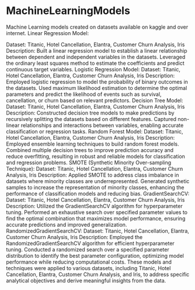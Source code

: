 # MachineLearningModels
Machine Learning models created on datasets available on kaggle and over internet.
Linear Regression Model:

Dataset: Titanic, Hotel Cancellation, Elantra, Customer Churn Analysis, Iris
Description: Built a linear regression model to establish a linear relationship between dependent and independent variables in the datasets. Leveraged the ordinary least squares method to estimate the coefficients and predict continuous target variables.
Logistic Regression Model:
Dataset: Titanic, Hotel Cancellation, Elantra, Customer Churn Analysis, Iris
Description: Employed logistic regression to model the probability of binary outcomes in the datasets. Used maximum likelihood estimation to determine the optimal parameters and predict the likelihood of events such as survival, cancellation, or churn based on relevant predictors.
Decision Tree Model:
Dataset: Titanic, Hotel Cancellation, Elantra, Customer Churn Analysis, Iris
Description: Constructed decision tree models to make predictions by recursively splitting the datasets based on different features. Captured non-linear relationships and interactions between variables, enabling accurate classification or regression tasks.
Random Forest Model:
Dataset: Titanic, Hotel Cancellation, Elantra, Customer Churn Analysis, Iris
Description: Employed ensemble learning techniques to build random forest models. Combined multiple decision trees to improve prediction accuracy and reduce overfitting, resulting in robust and reliable models for classification and regression problems.
SMOTE (Synthetic Minority Over-sampling Technique):
Dataset: Titanic, Hotel Cancellation, Elantra, Customer Churn Analysis, Iris
Description: Applied SMOTE to address class imbalance in datasets where minority classes are underrepresented. Generated synthetic samples to increase the representation of minority classes, enhancing the performance of classification models and reducing bias.
GradientSearchCV:
Dataset: Titanic, Hotel Cancellation, Elantra, Customer Churn Analysis, Iris
Description: Utilized the GradientSearchCV algorithm for hyperparameter tuning. Performed an exhaustive search over specified parameter values to find the optimal combination that maximizes model performance, ensuring accurate predictions and improved generalization.
RandomizedGradientSearchCV:
Dataset: Titanic, Hotel Cancellation, Elantra, Customer Churn Analysis, Iris
Description: Employed the RandomizedGradientSearchCV algorithm for efficient hyperparameter tuning. Conducted a randomized search over a specified parameter distribution to identify the best parameter configuration, optimizing model performance while reducing computational costs.
These models and techniques were applied to various datasets, including Titanic, Hotel Cancellation, Elantra, Customer Churn Analysis, and Iris, to address specific analytical objectives and derive meaningful insights from the data.
